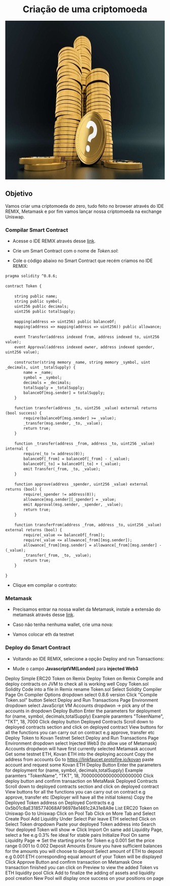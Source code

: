 <h1 align="center">Criação de uma criptomoeda</h1>

<img src="coin-build.jpg" alt="coin-build" width="900" height="500">

## Objetivo

Vamos criar uma criptomoeda do zero, tudo feito no browser através do IDE REMIX, Metamask e por fim vamos lançar nossa criptomoeda na exchange Uniswap.

### Compilar Smart Contract

- Acesse o IDE REMIX através desse <a href="https://remix.ethereum.org/">link</a>.
- Crie um Smart Contract com o nome de _Token.sol_:



- Cole o código abaixo no Smart Contract que recém criamos no IDE REMIX:

```
pragma solidity ^0.8.6;

contract Token {

    string public name;
    string public symbol;
    uint256 public decimals;
    uint256 public totalSupply;

    mapping(address => uint256) public balanceOf;
    mapping(address => mapping(address => uint256)) public allowance;

    event Transfer(address indexed from, address indexed to, uint256 value);
    event Approval(address indexed owner, address indexed spender, uint256 value);

    constructor(string memory _name, string memory _symbol, uint _decimals, uint _totalSupply) {
        name = _name;
        symbol = _symbol;
        decimals = _decimals;
        totalSupply = _totalSupply; 
        balanceOf[msg.sender] = totalSupply;
    }

    function transfer(address _to, uint256 _value) external returns (bool success) {
        require(balanceOf[msg.sender] >= _value);
        _transfer(msg.sender, _to, _value);
        return true;
    }

    function _transfer(address _from, address _to, uint256 _value) internal {
        require(_to != address(0));
        balanceOf[_from] = balanceOf[_from] - (_value);
        balanceOf[_to] = balanceOf[_to] + (_value);
        emit Transfer(_from, _to, _value);
    }

    function approve(address _spender, uint256 _value) external returns (bool) {
        require(_spender != address(0));
        allowance[msg.sender][_spender] = _value;
        emit Approval(msg.sender, _spender, _value);
        return true;
    }

    function transferFrom(address _from, address _to, uint256 _value) external returns (bool) {
        require(_value <= balanceOf[_from]);
        require(_value <= allowance[_from][msg.sender]);
        allowance[_from][msg.sender] = allowance[_from][msg.sender] - (_value);
        _transfer(_from, _to, _value);
        return true;
    }

}
```

- Clique em compilar o contrato:



### Metamask

- Precisamos entrar na nossa wallet da Metamask, instale a extensão do metamask através desse <a href="https://metamask.io/download.html">link</a>.

- Caso não tenha nenhuma wallet, crie uma nova:


- Vamos colocar eth da testnet 



### Deploy do Smart Contract

- Voltando ao IDE REMIX, selecione a opção Deploy and run Transactions:

- Mude o campo **JavascriptVM(London)** para **injected Web3**






Deploy Simple ERC20 Token on Remix
Deploy Token on Remix
Compile and deploy contracts on JVM to check all is working well
Copy Token.sol Solidity Code into a file in Remix rename Token.sol
Select Solidity Compiler Page
On Compiler Options dropdown select 0.8.6 version
Click "Compile Token.sol" button
Select Deploy and Run Transactions Page
Environment dropdown select JavaScript VM
Accounts dropdwon -> pick any of the accounts in dropdown
Deploy Button
Enter the parameters for deployment for (name, symbol, decimals,totalSupply)
Example paramters "TokenName", "TKT", 18, 7000
Click deploy button
Deployed Contracts
Scroll down to deployed contracts section and click on deployed contract
View buttons for all the functions you can carry out on contract e.g approve, transfer etc
Deploy Token to Kovan Testnet
Select Deploy and Run Transactions Page
Environment dropdown select Injected Web3 (to allow use of Metamask)
Accounts dropdwon will have first currently selected Metamask account
Get some testnet ETH, Kovan ETH into the deploying account
Copy the address from accounts
Go to https://linkfaucet.protofire.io/kovan paste account and request some Kovan ETH
Deploy Button
Enter the parameters for deployment for (name, symbol, decimals,totalSupply)
Example paramters "TokenName", "TKT", 18, 7000000000000000000000
Click deploy button and confirm transaction on MetaMask
Deployed Contracts
Scroll down to deployed contracts section and click on deployed contract
View buttons for all the functions you can carry out on contract e.g approve, transfer etc (Deployer will have all the initial tokens)
Copy the Deployed Token address on Deployed Contracts e.g 0x5b01c8aE3185774068AF96978e1461c2A31e8A9e
List ERC20 Token on Uniswap
Go to Uniswap
Click on Pool Tab
Click on More Tab and Select Create Pool
Add Liquidity
Under Select Pair leave ETH selected
Click on Select Token dropdown
Paste your deployed Token address into Search
Your deployed Token will show => Click Import
On same add Liquidity Page, select a fee e.g 0.3% fee ideal for stable pairs
Initialize Pool
On same Liquidity Page => Set the starting price for Token e.g 0.001
Set the price range 0.001 to 0.002
Deposit Amounts
Ensure you have sufficient balances for the amounts you will choose to deposit
Select amount of ETH to deposit e.g 0.001 ETH corresponding equal amount of your Token will be displayed
Click Approve Button and confirm transaction on Metamask
Once transaction finished you can click on Preview to view the added Token vs ETH liquidity pool
Click Add to finalize the adding of assets and liquidity pool creation
New Pool will display once success on your positions on page
